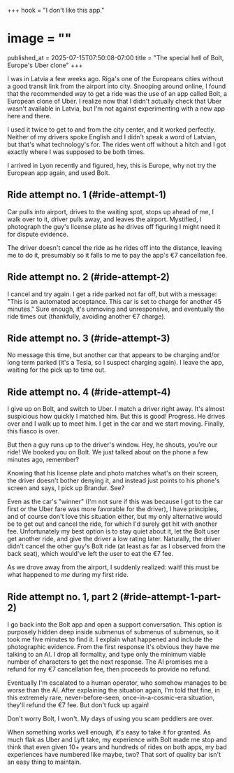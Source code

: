 +++
hook = "I don't like this app."
# image = ""
published_at = 2025-07-15T07:50:08-07:00
title = "The special hell of Bolt, Europe's Uber clone"
+++

I was in Latvia a few weeks ago. Riga's one of the Europeans cities without a good transit link from the airport into city. Snooping around online, I found that the recommended way to get a ride was the use of an app called Bolt, a European clone of Uber. I realize now that I didn't actually check that Uber wasn't available in Latvia, but I'm not against experimenting with a new app here and there.

I used it twice to get to and from the city center, and it worked perfectly. Neither of my drivers spoke English and I didn't speak a word of Latvian, but that's what technology's for. The rides went off without a hitch and I got exactly where I was supposed to be both times.

I arrived in Lyon recently and figured, hey, this is Europe, why not try the European app again, and used Bolt.

## Ride attempt no. 1 (#ride-attempt-1)

Car pulls into airport, drives to the waiting spot, stops up ahead of me, I walk over to it, driver pulls away, and leaves the airport. Mystified, I photograph the guy's license plate as he drives off figuring I might need it for dispute evidence.

The driver doesn't cancel the ride as he rides off into the distance, leaving me to do it, presumably so it falls to me to pay the app's €7 cancellation fee.

## Ride attempt no. 2 (#ride-attempt-2)

I cancel and try again. I get a ride parked not far off, but with a message: "This is an automated acceptance. This car is set to charge for another 45 minutes." Sure enough, it's unmoving and unresponsive, and eventually the ride times out (thankfully, avoiding another €7 charge).

## Ride attempt no. 3 (#ride-attempt-3)

No message this time, but another car that appears to be charging and/or long term parked (it's a Tesla, so I suspect charging again). I leave the app, waiting for the pick up to time out.

## Ride attempt no. 4 (#ride-attempt-4)

I give up on Bolt, and switch to Uber. I match a driver right away. It's almost suspicious how quickly I matched him. But this is good! Progress. He drives over and I walk up to meet him. I get in the car and we start moving. Finally, this fiasco is over.

But then a guy runs up to the driver's window. Hey, he shouts, you're our ride! We booked you on Bolt. We just talked about on the phone a few minutes ago, remember?

Knowing that his license plate and photo matches what's on their screen, the driver doesn't bother denying it, and instead just points to his phone's screen and says, I pick up Brandur. See?

Even as the car's "winner" (I'm not sure if this was because I got to the car first or the Uber fare was more favorable for the driver), I have principles, and of course don't love this situation either, but my only alternative would be to get out and cancel the ride, for which I'd surely get hit with another fee. Unfortunately my best option is to stay quiet about it, let the Bolt user get another ride, and give the driver a low rating later. Naturally, the driver didn't cancel the other guy's Bolt ride (at least as far as I observed from the back seat), which would've left the user to eat the €7 fee.

As we drove away from the airport, I suddenly realized: wait! this must be what happened to _me_ during my first ride.

## Ride attempt no. 1, part 2 (#ride-attempt-1-part-2)

I go back into the Bolt app and open a support conversation. This option is purposely hidden deep inside submenus of submenus of submenus, so it took me five minutes to find it. I explain what happened and include the photographic evidence. From the first response it's obvious they have me talking to an AI. I drop all formality, and type only the minimum viable number of characters to get the next response. The AI promises me a refund for my €7 cancellation fee, then proceeds to provide no refund.

Eventually I'm escalated to a human operator, who somehow manages to be worse than the AI. After explaining the situation again, I'm told that fine, in this extremely rare, never-before-seen, once-in-a-cosmic-era situation, they'll refund the €7 fee. But don't fuck up again!

Don't worry Bolt, I won't. My days of using you scam peddlers are over.

When something works well enough, it's easy to take it for granted. As much flak as Uber and Lyft take, my experience with Bolt made me stop and think that even given 10+ years and hundreds of rides on both apps, my bad experiences have numbered like maybe, two? That sort of quality bar isn't an easy thing to maintain.
